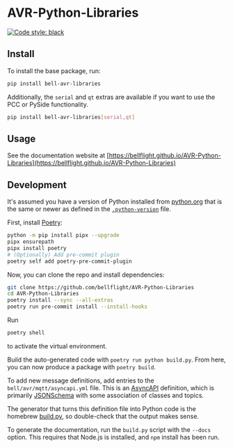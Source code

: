 # AVR-Python-Libraries

[![Code style: black](https://img.shields.io/badge/code%20style-black-000000.svg)](https://github.com/psf/black)

## Install

To install the base package, run:

```bash
pip install bell-avr-libraries
```

Additionally, the `serial` and `qt` extras are available if you want to use
the PCC or PySide functionality.

```bash
pip install bell-avr-libraries[serial,qt]
```

## Usage

See the documentation website at [https://bellflight.github.io/AVR-Python-Libraries](https://bellflight.github.io/AVR-Python-Libraries)

## Development

It's assumed you have a version of Python installed from
[python.org](https://python.org) that is the same or newer as
defined in the [`.python-version`](.python-version) file.

First, install [Poetry](https://python-poetry.org/):

```bash
python -m pip install pipx --upgrade
pipx ensurepath
pipx install poetry
# (Optionally) Add pre-commit plugin
poetry self add poetry-pre-commit-plugin
```

Now, you can clone the repo and install dependencies:

```bash
git clone https://github.com/bellflight/AVR-Python-Libraries
cd AVR-Python-Libraries
poetry install --sync --all-extras
poetry run pre-commit install --install-hooks
```

Run

```bash
poetry shell
```

to activate the virtual environment.

Build the auto-generated code with `poetry run python build.py`. From here,
you can now produce a package with `poetry build`.

To add new message definitions, add entries to the `bell/avr/mqtt/asyncapi.yml` file.
This is an [AsyncAPI](https://www.asyncapi.com/) definition,
which is primarily [JSONSchema](https://json-schema.org/) with some association
of classes and topics.

The generator that turns this definition file into Python code is the homebrew
[build.py](build.py), so double-check that the output makes sense.

To generate the documentation, run the `build.py` script with the `--docs` option.
This requires that Node.js is installed, and `npm` install has been run.
